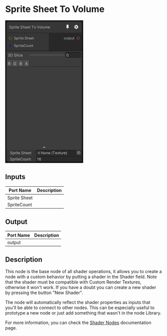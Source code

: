 # Sprite Sheet To Volume
![Mixture.SpriteSheetToVolume](../../images/Mixture.SpriteSheetToVolume.png)
## Inputs
Port Name | Description
--- | ---
Sprite Sheet | 
SpriteCount | 

## Output
Port Name | Description
--- | ---
output | 

## Description
This node is the base node of all shader operations, it allows you to create a node with a custom behavior by putting a shader in the Shader field.
Note that the shader must be compatible with Custom Render Textures, otherwise it won't work. If you have a doubt you can create a new shader by pressing the button "New Shader".

The node will automatically reflect the shader properties as inputs that you'll be able to connect to other nodes.
This can be especially useful to prototype a new node or just add something that wasn't in the node Library.

For more information, you can check the [Shader Nodes](../ShaderNodes.md) documentation page.

